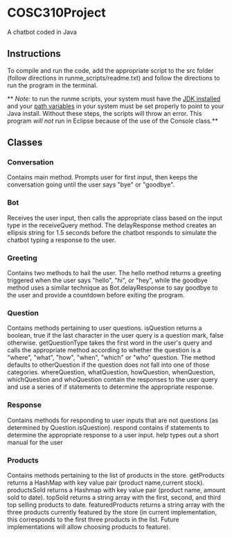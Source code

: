 # COSC310Project
A chatbot coded in Java

## Instructions

To compile and run the code, add the appropriate script to the src folder
(follow directions in runme_scripts/readme.txt) and follow the directions
to run the program in the terminal.

** _Note:_ to run the runme scripts, your system must have the [JDK installed](https://www.oracle.com/java/technologies/javase-downloads.html)
 and your [path variables](https://www.java.com/en/download/help/path.xml) in your system must be set properly to point to
 your Java install. Without these steps, the scripts will throw an error. This program _will not_ run in Eclipse because
 of the use of the Console class.**

## Classes
### Conversation
Contains main method. Prompts user for first input, then keeps the conversation
going until the user says "bye" or "goodbye".

### Bot
Receives the user input, then calls the appropriate class based on the input
type in the receiveQuery method. The delayResponse method creates an ellipsis
string for 1.5 seconds before the chatbot responds to simulate the chatbot
typing a response to the user.

### Greeting
Contains two methods to hail the user. The hello method returns a greeting
triggered when the user says "hello", "hi", or "hey", while the goodbye method
uses a similar technique as Bot.delayResponse to say goodbye to the user
and provide a countdown before exiting the program.

### Question
Contains methods pertaining to user questions. isQuestion returns a boolean, true
if the last character in the user query is a question mark, false otherwise.
getQuestionType takes the first word in the user's query and calls the appropriate
method according to whether the question is a "where", "what", "how", "when", "which"
or "who" question. The method defaults to otherQuestion if the question does not
fall into one of those categories. whereQuestion, whatQuestion, howQuestion,
whenQuestion, whichQuestion and whoQuestion contain the responses to the user query
and use a series of if statements to determine the appropriate response.

### Response
Contains methods for responding to user inputs that are not questions (as
determined by Question.isQuestion). respond contains if statements to
determine the appropriate response to a user input. help types out a short
manual for the user

### Products
Contains methods pertaining to the list of products in the store. getProducts
returns a HashMap with key value pair (product name,current stock). productsSold
returns a Hashmap with key value pair (product name, amount sold to date).
topSold returns a string array with the first, second, and third top selling
products to date. featuredProducts returns a string array with the three products
currently featured by the store (in current implementation, this corresponds
to the first three products in the list. Future implementations will allow
choosing products to feature).
